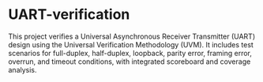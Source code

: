 # UART-verification
This project verifies a Universal Asynchronous Receiver Transmitter (UART) design using the Universal Verification Methodology (UVM). It includes test scenarios for full-duplex, half-duplex, loopback, parity error, framing error, overrun, and timeout conditions, with integrated scoreboard and coverage analysis.
